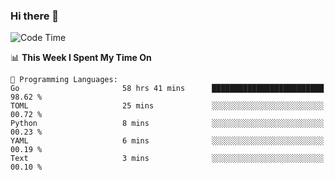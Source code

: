 ### Hi there 👋

<!--
**CrazyCollin/crazycollin** is a ✨ _special_ ✨ repository because its `README.md` (this file) appears on your GitHub profile.

Here are some ideas to get you started:

- 🔭 I’m currently working on ...
- 🌱 I’m currently learning ...
- 👯 I’m looking to collaborate on ...
- 🤔 I’m looking for help with ...
- 💬 Ask me about ...
- 📫 How to reach me: ...
- 😄 Pronouns: ...
- ⚡ Fun fact: ...
-->

<!--START_SECTION:waka-->
![Code Time](http://img.shields.io/badge/Code%20Time-1%2C370%20hrs%2018%20mins-blue)

📊 **This Week I Spent My Time On** 

```text
💬 Programming Languages: 
Go                       58 hrs 41 mins      █████████████████████████   98.62 % 
TOML                     25 mins             ░░░░░░░░░░░░░░░░░░░░░░░░░   00.72 % 
Python                   8 mins              ░░░░░░░░░░░░░░░░░░░░░░░░░   00.23 % 
YAML                     6 mins              ░░░░░░░░░░░░░░░░░░░░░░░░░   00.19 % 
Text                     3 mins              ░░░░░░░░░░░░░░░░░░░░░░░░░   00.10 % 
```


<!--END_SECTION:waka-->
